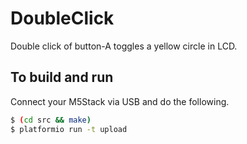 # DoubleClick
Double click of button-A toggles a yellow circle in LCD.

## To build and run
Connect your M5Stack via USB and do the following.

```sh
$ (cd src && make)
$ platformio run -t upload
```
